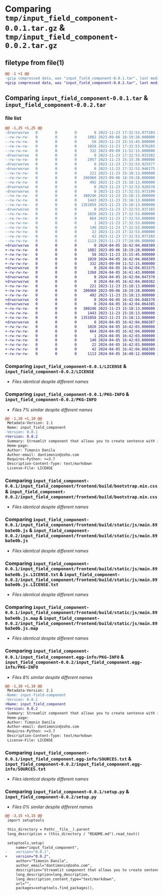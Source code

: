 # Comparing `tmp/input_field_component-0.0.1.tar.gz` & `tmp/input_field_component-0.0.2.tar.gz`

## filetype from file(1)

```diff
@@ -1 +1 @@
-gzip compressed data, was "input_field_component-0.0.1.tar", last modified: Thu Nov 23 17:32:53 2023, max compression
+gzip compressed data, was "input_field_component-0.0.2.tar", last modified: Fri Apr  5 16:42:04 2024, max compression
```

## Comparing `input_field_component-0.0.1.tar` & `input_field_component-0.0.2.tar`

### file list

```diff
@@ -1,25 +1,25 @@
-drwxrwxrwx   0        0        0        0 2023-11-23 17:32:53.977203 input_field_component-0.0.1/
--rw-rw-rw-   0        0        0     1082 2023-09-06 18:19:28.000000 input_field_component-0.0.1/LICENSE
--rw-rw-rw-   0        0        0       58 2023-11-23 15:15:45.000000 input_field_component-0.0.1/MANIFEST.in
--rw-rw-rw-   0        0        0     1020 2023-11-23 17:32:53.976203 input_field_component-0.0.1/PKG-INFO
--rw-rw-rw-   0        0        0      332 2023-09-09 11:52:15.000000 input_field_component-0.0.1/README.md
-drwxrwxrwx   0        0        0        0 2023-11-23 17:32:53.931582 input_field_component-0.0.1/input_field_component/
--rw-rw-rw-   0        0        0     2957 2023-11-23 15:15:38.000000 input_field_component-0.0.1/input_field_component/__init__.py
-drwxrwxrwx   0        0        0        0 2023-11-23 17:32:53.925577 input_field_component-0.0.1/input_field_component/frontend/
-drwxrwxrwx   0        0        0        0 2023-11-23 17:32:53.946175 input_field_component-0.0.1/input_field_component/frontend/build/
--rw-rw-rw-   0        0        0      221 2023-11-23 15:18:13.000000 input_field_component-0.0.1/input_field_component/frontend/build/asset-manifest.json
--rw-rw-rw-   0        0        0   206960 2023-09-06 18:19:28.000000 input_field_component-0.0.1/input_field_component/frontend/build/bootstrap.min.css
--rw-rw-rw-   0        0        0      492 2023-11-23 15:18:13.000000 input_field_component-0.0.1/input_field_component/frontend/build/index.html
-drwxrwxrwx   0        0        0        0 2023-11-23 17:32:53.926578 input_field_component-0.0.1/input_field_component/frontend/build/static/
-drwxrwxrwx   0        0        0        0 2023-11-23 17:32:53.973199 input_field_component-0.0.1/input_field_component/frontend/build/static/js/
--rw-rw-rw-   0        0        0   380246 2023-11-23 15:18:13.000000 input_field_component-0.0.1/input_field_component/frontend/build/static/js/main.89ba5e0b.js
--rw-rw-rw-   0        0        0     1443 2023-11-23 15:18:13.000000 input_field_component-0.0.1/input_field_component/frontend/build/static/js/main.89ba5e0b.js.LICENSE.txt
--rw-rw-rw-   0        0        0  1351058 2023-11-23 15:18:13.000000 input_field_component-0.0.1/input_field_component/frontend/build/static/js/main.89ba5e0b.js.map
-drwxrwxrwx   0        0        0        0 2023-11-23 17:32:53.937165 input_field_component-0.0.1/input_field_component.egg-info/
--rw-rw-rw-   0        0        0     1020 2023-11-23 17:32:53.000000 input_field_component-0.0.1/input_field_component.egg-info/PKG-INFO
--rw-rw-rw-   0        0        0      664 2023-11-23 17:32:53.000000 input_field_component-0.0.1/input_field_component.egg-info/SOURCES.txt
--rw-rw-rw-   0        0        0        1 2023-11-23 17:32:53.000000 input_field_component-0.0.1/input_field_component.egg-info/dependency_links.txt
--rw-rw-rw-   0        0        0      140 2023-11-23 17:32:53.000000 input_field_component-0.0.1/input_field_component.egg-info/requires.txt
--rw-rw-rw-   0        0        0       22 2023-11-23 17:32:53.000000 input_field_component-0.0.1/input_field_component.egg-info/top_level.txt
--rw-rw-rw-   0        0        0       42 2023-11-23 17:32:53.977203 input_field_component-0.0.1/setup.cfg
--rw-rw-rw-   0        0        0     1113 2023-11-23 17:28:06.000000 input_field_component-0.0.1/setup.py
+drwxrwxrwx   0        0        0        0 2024-04-05 16:42:04.068389 input_field_component-0.0.2/
+-rw-rw-rw-   0        0        0     1082 2023-09-06 18:19:28.000000 input_field_component-0.0.2/LICENSE
+-rw-rw-rw-   0        0        0       58 2023-11-23 15:15:45.000000 input_field_component-0.0.2/MANIFEST.in
+-rw-rw-rw-   0        0        0     1020 2024-04-05 16:42:04.068389 input_field_component-0.0.2/PKG-INFO
+-rw-rw-rw-   0        0        0      332 2023-09-09 11:52:15.000000 input_field_component-0.0.2/README.md
+drwxrwxrwx   0        0        0        0 2024-04-05 16:42:04.053375 input_field_component-0.0.2/input_field_component/
+-rw-rw-rw-   0        0        0     1268 2024-04-05 16:41:43.000000 input_field_component-0.0.2/input_field_component/__init__.py
+drwxrwxrwx   0        0        0        0 2024-04-05 16:42:04.047370 input_field_component-0.0.2/input_field_component/frontend/
+drwxrwxrwx   0        0        0        0 2024-04-05 16:42:04.060382 input_field_component-0.0.2/input_field_component/frontend/build/
+-rw-rw-rw-   0        0        0      221 2023-11-23 15:18:13.000000 input_field_component-0.0.2/input_field_component/frontend/build/asset-manifest.json
+-rw-rw-rw-   0        0        0   206960 2023-09-06 18:19:28.000000 input_field_component-0.0.2/input_field_component/frontend/build/bootstrap.min.css
+-rw-rw-rw-   0        0        0      492 2023-11-23 15:18:13.000000 input_field_component-0.0.2/input_field_component/frontend/build/index.html
+drwxrwxrwx   0        0        0        0 2024-04-05 16:42:04.048370 input_field_component-0.0.2/input_field_component/frontend/build/static/
+drwxrwxrwx   0        0        0        0 2024-04-05 16:42:04.064385 input_field_component-0.0.2/input_field_component/frontend/build/static/js/
+-rw-rw-rw-   0        0        0   380246 2023-11-23 15:18:13.000000 input_field_component-0.0.2/input_field_component/frontend/build/static/js/main.89ba5e0b.js
+-rw-rw-rw-   0        0        0     1443 2023-11-23 15:18:13.000000 input_field_component-0.0.2/input_field_component/frontend/build/static/js/main.89ba5e0b.js.LICENSE.txt
+-rw-rw-rw-   0        0        0  1351058 2023-11-23 15:18:13.000000 input_field_component-0.0.2/input_field_component/frontend/build/static/js/main.89ba5e0b.js.map
+drwxrwxrwx   0        0        0        0 2024-04-05 16:42:04.066387 input_field_component-0.0.2/input_field_component.egg-info/
+-rw-rw-rw-   0        0        0     1020 2024-04-05 16:42:03.000000 input_field_component-0.0.2/input_field_component.egg-info/PKG-INFO
+-rw-rw-rw-   0        0        0      664 2024-04-05 16:42:04.000000 input_field_component-0.0.2/input_field_component.egg-info/SOURCES.txt
+-rw-rw-rw-   0        0        0        1 2024-04-05 16:42:03.000000 input_field_component-0.0.2/input_field_component.egg-info/dependency_links.txt
+-rw-rw-rw-   0        0        0      140 2024-04-05 16:42:03.000000 input_field_component-0.0.2/input_field_component.egg-info/requires.txt
+-rw-rw-rw-   0        0        0       22 2024-04-05 16:42:03.000000 input_field_component-0.0.2/input_field_component.egg-info/top_level.txt
+-rw-rw-rw-   0        0        0       42 2024-04-05 16:42:04.068389 input_field_component-0.0.2/setup.cfg
+-rw-rw-rw-   0        0        0     1113 2024-04-05 16:40:12.000000 input_field_component-0.0.2/setup.py
```

### Comparing `input_field_component-0.0.1/LICENSE` & `input_field_component-0.0.2/LICENSE`

 * *Files identical despite different names*

### Comparing `input_field_component-0.0.1/PKG-INFO` & `input_field_component-0.0.2/PKG-INFO`

 * *Files 7% similar despite different names*

```diff
@@ -1,10 +1,10 @@
 Metadata-Version: 2.1
 Name: input_field_component
-Version: 0.0.1
+Version: 0.0.2
 Summary: Streamlit component that allows you to create sentence with input field
 Home-page: 
 Author: Timonin Danila
 Author-email: dantimonin@zoho.com
 Requires-Python: >=3.7
 Description-Content-Type: text/markdown
 License-File: LICENSE
```

### Comparing `input_field_component-0.0.1/input_field_component/frontend/build/bootstrap.min.css` & `input_field_component-0.0.2/input_field_component/frontend/build/bootstrap.min.css`

 * *Files identical despite different names*

### Comparing `input_field_component-0.0.1/input_field_component/frontend/build/static/js/main.89ba5e0b.js` & `input_field_component-0.0.2/input_field_component/frontend/build/static/js/main.89ba5e0b.js`

 * *Files identical despite different names*

### Comparing `input_field_component-0.0.1/input_field_component/frontend/build/static/js/main.89ba5e0b.js.LICENSE.txt` & `input_field_component-0.0.2/input_field_component/frontend/build/static/js/main.89ba5e0b.js.LICENSE.txt`

 * *Files identical despite different names*

### Comparing `input_field_component-0.0.1/input_field_component/frontend/build/static/js/main.89ba5e0b.js.map` & `input_field_component-0.0.2/input_field_component/frontend/build/static/js/main.89ba5e0b.js.map`

 * *Files identical despite different names*

### Comparing `input_field_component-0.0.1/input_field_component.egg-info/PKG-INFO` & `input_field_component-0.0.2/input_field_component.egg-info/PKG-INFO`

 * *Files 8% similar despite different names*

```diff
@@ -1,10 +1,10 @@
 Metadata-Version: 2.1
-Name: input-field-component
-Version: 0.0.1
+Name: input_field_component
+Version: 0.0.2
 Summary: Streamlit component that allows you to create sentence with input field
 Home-page: 
 Author: Timonin Danila
 Author-email: dantimonin@zoho.com
 Requires-Python: >=3.7
 Description-Content-Type: text/markdown
 License-File: LICENSE
```

### Comparing `input_field_component-0.0.1/input_field_component.egg-info/SOURCES.txt` & `input_field_component-0.0.2/input_field_component.egg-info/SOURCES.txt`

 * *Files identical despite different names*

### Comparing `input_field_component-0.0.1/setup.py` & `input_field_component-0.0.2/setup.py`

 * *Files 0% similar despite different names*

```diff
@@ -3,15 +3,15 @@
 import setuptools
 
 this_directory = Path(__file__).parent
 long_description = (this_directory / "README.md").read_text()
 
 setuptools.setup(
     name="input_field_component",
-    version="0.0.1",
+    version="0.0.2",
     author="Timonin Danila",
     author_email="dantimonin@zoho.com",
     description="Streamlit component that allows you to create sentence with input field",
     long_description=long_description,
     long_description_content_type="text/markdown",
     url="",
     packages=setuptools.find_packages(),
```

